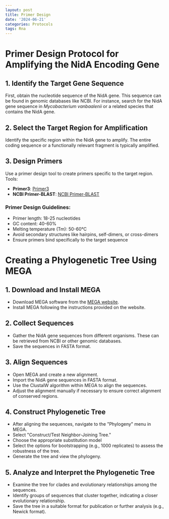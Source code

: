 ```yaml
---
layout: post
title: Primer Design
date: '2024-06-21'
categories: Protocols
tags: Rna
---
```

# Primer Design Protocol for Amplifying the NidA Encoding Gene

## 1. Identify the Target Gene Sequence
First, obtain the nucleotide sequence of the NidA gene. This sequence can be found in genomic databases like NCBI. For instance, search for the NidA gene sequence in *Mycobacterium vanbaalenii* or a related species that contains the NidA gene.

## 2. Select the Target Region for Amplification
Identify the specific region within the NidA gene to amplify. The entire coding sequence or a functionally relevant fragment is typically amplified.

## 3. Design Primers
Use a primer design tool to create primers specific to the target region. Tools:

- **Primer3**: [Primer3](https://bioinfo.ut.ee/primer3-0.4.0/)
- **NCBI Primer-BLAST**: [NCBI Primer-BLAST](https://www.ncbi.nlm.nih.gov/tools/primer-blast/)

### Primer Design Guidelines:

- Primer length: 18-25 nucleotides
- GC content: 40-60%
- Melting temperature (Tm): 50-60°C
- Avoid secondary structures like hairpins, self-dimers, or cross-dimers
- Ensure primers bind specifically to the target sequence


# Creating a Phylogenetic Tree Using MEGA

## 1. Download and Install MEGA
- Download MEGA software from the [MEGA website](https://www.megasoftware.net/).
- Install MEGA following the instructions provided on the website.

## 2. Collect Sequences
- Gather the NidA gene sequences from different organisms. These can be retrieved from NCBI or other genomic databases.
- Save the sequences in FASTA format.

## 3. Align Sequences
- Open MEGA and create a new alignment.
- Import the NidA gene sequences in FASTA format.
- Use the ClustalW algorithm within MEGA to align the sequences.
- Adjust the alignment manually if necessary to ensure correct alignment of conserved regions.

## 4. Construct Phylogenetic Tree
- After aligning the sequences, navigate to the "Phylogeny" menu in MEGA.
- Select "Construct/Test Neighbor-Joining Tree."
- Choose the appropriate substitution model
- Select the options for bootstrapping (e.g., 1000 replicates) to assess the robustness of the tree.
- Generate the tree and view the phylogeny.

## 5. Analyze and Interpret the Phylogenetic Tree
- Examine the tree for clades and evolutionary relationships among the sequences.
- Identify groups of sequences that cluster together, indicating a closer evolutionary relationship.
- Save the tree in a suitable format for publication or further analysis (e.g., Newick format).

